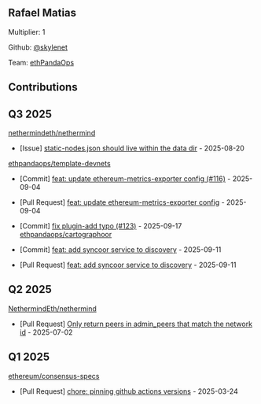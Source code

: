 
## Rafael Matias
Multiplier: 1

Github: [@skylenet](https://github.com/skylenet)

Team: [ethPandaOps](https://github.com/ethpandaops)

## Contributions

## Q3 2025


[nethermindeth/nethermind](https://github.com/nethermindeth/nethermind)
* [Issue] [static-nodes.json should live within the data dir](https://github.com/NethermindEth/nethermind/issues/9181) - 2025-08-20

[ethpandaops/template-devnets](https://github.com/ethpandaops/template-devnets)
* [Commit] [feat: update ethereum-metrics-exporter config (#116)](https://github.com/ethpandaops/template-devnets/commit/675911215893bf302242f561316973cf352b7335) - 2025-09-04
* [Pull Request] [feat: update ethereum-metrics-exporter config](https://github.com/ethpandaops/template-devnets/pull/116) - 2025-09-04

* [Commit] [fix plugin-add typo (#123)](https://github.com/ethpandaops/template-devnets/commit/97af69e25ad2b5ced5023615e3e34fa61c2ada11) - 2025-09-17
[ethpandaops/cartographoor](https://github.com/ethpandaops/cartographoor)
* [Commit] [feat: add syncoor service to discovery](https://github.com/ethpandaops/cartographoor/commit/b2df2990feb64277c892daa9e2aac075d552edf2) - 2025-09-11
* [Pull Request] [feat: add syncoor service to discovery](https://github.com/ethpandaops/cartographoor/pull/31) - 2025-09-11
## Q2 2025

[NethermindEth/nethermind](https://github.com/NethermindEth/nethermind/)
* [Pull Request] [ Only return peers in admin_peers that match the network id](https://github.com/NethermindEth/nethermind/pull/8915) - 2025-07-02

## Q1 2025

[ethereum/consensus-specs](https://github.com/ethereum/consensus-specs)
* [Pull Request] [chore: pinning github actions versions](https://github.com/ethereum/consensus-specs/pull/4193) - 2025-03-24
